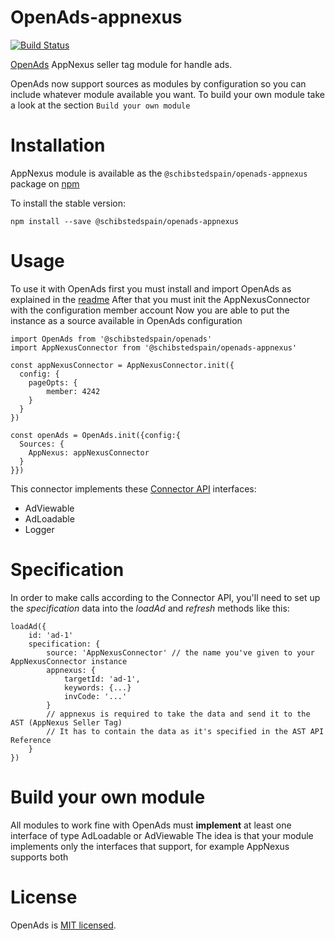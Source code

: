 # OpenAds-appnexus
[![Build Status](https://travis-ci.org/scm-spain/OpenAds-appnexus.svg?branch=master)](https://travis-ci.org/scm-spain/OpenAds-appnexus)

[OpenAds](https://github.com/scm-spain/OpenAds) AppNexus seller tag module for handle ads.

OpenAds now support sources as modules by configuration so you can include whatever module available you want.
To build your own module take a look at the section ```Build your own module```

# Installation
AppNexus module is available as the ```@schibstedspain/openads-appnexus``` package on [npm](https://www.npmjs.com/)

To install the stable version:
```
npm install --save @schibstedspain/openads-appnexus
```

# Usage

To use it with OpenAds first you must install and import OpenAds as explained in the [readme](https://github.com/scm-spain/OpenAds)
After that you must init the AppNexusConnector with the configuration member account
Now you are able to put the instance as a source available in OpenAds configuration

```ecmascript 6
import OpenAds from '@schibstedspain/openads'
import AppNexusConnector from '@schibstedspain/openads-appnexus'

const appNexusConnector = AppNexusConnector.init({
  config: {
    pageOpts: {
        member: 4242
    }
  }
})

const openAds = OpenAds.init({config:{
  Sources: {
    AppNexus: appNexusConnector
  }
}})
```

This connector implements these [Connector API](https://github.com/scm-spain/OpenAds-ConnectorAPI) interfaces:
* AdViewable
* AdLoadable
* Logger

# Specification

In order to make calls according to the Connector API, you'll need to set up the _specification_ data into the *loadAd* and *refresh* methods like this:

```
loadAd({
    id: 'ad-1'
    specification: {
        source: 'AppNexusConnector' // the name you've given to your AppNexusConnector instance
        appnexus: {
            targetId: 'ad-1',
            keywords: {...}
            invCode: '...'
        }
        // appnexus is required to take the data and send it to the AST (AppNexus Seller Tag)
        // It has to contain the data as it's specified in the AST API Reference
    }
})
```

# Build your own module
All modules to work fine with OpenAds must **implement** at least one interface of type AdLoadable or AdViewable
The idea is that your module implements only the interfaces that support, for example AppNexus supports both

# License
OpenAds is [MIT licensed](./LICENSE).
